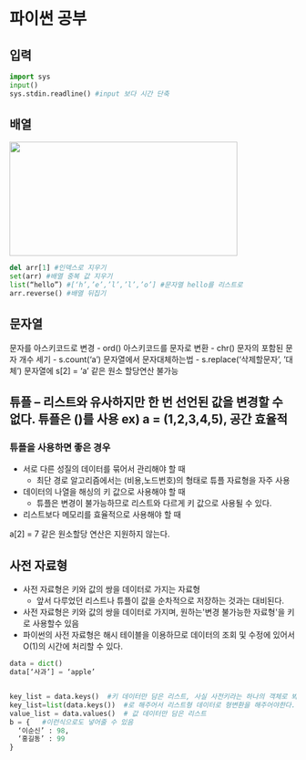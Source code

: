 # 파이썬 공부

## 입력
```py
import sys
input()
sys.stdin.readline() #input 보다 시간 단축
```

## 배열
<img src="https://user-images.githubusercontent.com/72910402/182073571-a0c38c8e-c204-4902-8ad2-e24926626529.png" width="400" height="200"/>

 ```py
del arr[1] #인덱스로 지우기
set(arr) #배열 중복 값 지우기 
list(“hello”) #[‘h’,’e’,’l’,’l’,’o’] #문자열 hello를 리스트로
arr.reverse() #배열 뒤집기
```
## 문자열
문자를 아스키코드로 변경 - ord()
아스키코드를 문자로 변환 - chr()
문자의 포함된 문자 개수 세기 - s.count(‘a’)
문자열에서 문자대체하는법 - s.replace(‘삭제할문자’, ’대체’)
문자열에 s[2] = ‘a’ 같은 원소 할당연산 불가능

## 튜플 – 리스트와 유사하지만 한 번 선언된 값을 변경할 수 없다. 튜플은 ()를 사용 ex) a = (1,2,3,4,5), 공간 효율적
### 튜플을 사용하면 좋은 경우
+ 서로 다른 성질의 데이터를 묶어서 관리해야 할 때
  + 최단 경로 알고리즘에서는 (비용,노드번호)의 형태로 튜플 자료형을 자주 사용
+ 데이터의 나열을 해싱의 키 값으로 사용해야 할 때
  + 튜플은 변경이 불가능하므로 리스트와 다르게 키 값으로 사용될 수 있다.
+ 리스트보다 메모리를 효율적으로 사용해야 할 때

a[2] = 7 같은 원소할당 연산은 지원하지 않는다.


## 사전 자료형
+ 사전 자료형은 키와 값의 쌍을 데이터로 가지는 자료형
  + 앞서 다루었던 리스트나 튜플이 값을 순차적으로 저장하는 것과는 대비된다.
+ 사전 자료형은 키와 값의 쌍을 데이터로 가지며, 원하는'변경 불가능한 자료형'을 키로 사용할수 있음
+ 파이썬의 사전 자료형은 해시 테이블을 이용하므로 데이터의 조회 및 수정에 있어서O(1)의 시간에 처리할 수 있다.

```py
data = dict()
data[‘사과’] = ‘apple’


key_list = data.keys()  #키 데이터만 담은 리스트, 사실 사전키라는 하나의 객체로 봐야하기 때문에
key_list=list(data.keys())  #로 해주어서 리스트형 데이터로 형변환을 해주어야한다.
value_list = data.values()  # 값 데이터만 담은 리스트
b = {   #이런식으로도 넣어줄 수 있음
  ‘이순신’ : 98,
  ‘홍길동’ : 99
}
```
